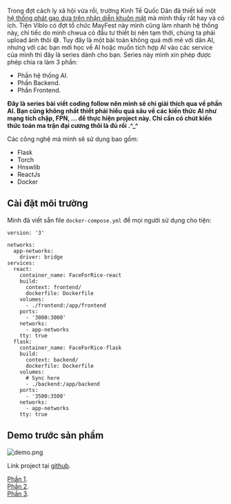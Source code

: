 Trong đợt cách ly xã hội vừa rồi, trường Kinh Tế Quốc Dân đã thiết kế một [hệ thống phát gạo dựa trên nhận diễn khuôn mặt](https://nld.com.vn/thoi-su/clip-phat-gao-mien-phi-voi-cong-nghe-nhan-dien-khuon-mat-20200416164432509.htm) mà mình thấy rất hay và có ích. Tiện Viblo có đợt tổ chức MayFest này mình cũng làm nhanh hệ thống này, chỉ tiếc do mình chwua có đầu tư thiết bị nên tạm thời, chúng ta phải  upload ảnh thôi :sweat_smile:. Tuy đây là một bài toán không quá mới mẻ với dân AI, nhưng với các bạn mới học về AI hoặc muốn tích hợp AI vào các service của mình thì đây là series dành cho bạn. Series này mình xin phép được phép chia ra làm 3 phần:
- Phần hệ thống AI.
- Phần Backend.
- Phần Frontend. 

**Đây là series bài viết coding follow nên mình sẽ chỉ giải thích qua về phần AI. Bạn cũng không nhất thiết phải hiểu quá sâu về các kiến thức AI như mạng tích chập, FPN, ... để thực hiện project này. Chỉ cần có chút kiến thức toán ma trận đại cương thôi là đủ rồi .^_^**

Các công nghệ mà mình sẽ sử dụng bao gồm:
- Flask
- Torch
- Hnswlib
- ReactJs
- Docker
## Cài đặt môi trường
Mình đã viết sẵn file `docker-compose.yml` để mọi người sử dụng cho tiện:
```
version: '3'

networks: 
  app-networks:
    driver: bridge
services:
  react:
    container_name: FaceForRice-react
    build:
      context: frontend/
      dockerfile: Dockerfile
    volumes:
      - ./frontend:/app/frontend
    ports:
      - '3000:3000'
    networks:
      - app-networks
    tty: true
  flask:
    container_name: FaceForRice-flask
    build:
      context: backend/
      dockerfile: Dockerfile
    volumes:
      # Sync here
      - ./backend:/app/backend
    ports:
      - '3500:3500'
    networks:
      - app-networks
    tty: true
```
## Demo trước sản phẩm
![demo.png](https://images.viblo.asia/e6767646-5b08-41ee-a6c2-7722168eee0f.png)

Link project tại [github](https://github.com/tienthegainz/Face_for_Rice).

[Phần 1](https://viblo.asia/p/he-thong-phat-gao-nhan-dien-khuon-matphan-1-Qbq5Q0gwlD8).<br />
[Phần 2](https://viblo.asia/p/he-thong-phat-gao-nhan-dien-khuon-matphan-2-gDVK2JkjKLj).<br />
[Phần 3](https://viblo.asia/p/he-thong-phat-gao-nhan-dien-khuon-matphan-3-ORNZqDPbK0n).